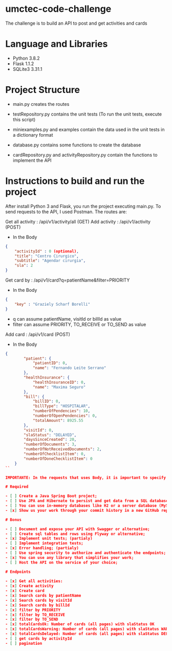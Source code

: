 # umctec-code-challenge
The challenge is to build an API to post and get activities and cards

# Language and Libraries

- Python 3.8.2
- Flask 1.1.2
- SQLite3 3.31.1

# Project Structure

- main.py creates the routes

- testRepository.py contains the unit tests (To run the unit tests, execute this script)

- miniexamples.py and examples contain the data used in the unit tests in a dictionary format

- database.py contains some functions to create the database

- cardRepository.py and activityRepository.py contain the functions to implement the API


# Instructions to build and run the project

After install Python 3 and Flask, you run the project executing main.py. To send requests to the API, I used Postman. The routes are:

Get all activity : /api/v1/activity/all (GET)
Add activity : /api/v1/activity (POST)
- In the Body 

``` json 
{
    "activityId" : 0 (optional),
    "title": "Centro Cirurgico",
    "subtitle": "Agendar cirurgia",
    "sla": 2
}
```

Get card by : /api/v1/card?q=patientName&filter=PRIORITY
- In the Body

``` json 
{
    "key" : "Graziely Scharf Borelli"
}
```

- q can assume patientName, visitId or billId as value
- filter can assume PRIORITY, TO_RECEIVE or TO_SEND as value

Add card : /api/v1/card (POST)
- In the Body  

``` json 
{
        "patient": {
            "patientID": 0,
            "name": "Fernando Leite Serrano"
        },
        "healthInsurance": {
            "healthInsuranceID": 0,
            "name": "Maxima Seguro"
        },
        "bill": {
            "billID": 0,
            "billType": "HOSPITALAR",
            "numberOfPendencies": 10,
            "numberOfOpenPendencies": 0,
            "totalAmount": 8925.55
        },
        "visitId": 0,
        "slaStatus": "DELAYED",
        "daysSinceCreated": 20,
        "numberOfDocuments": 3,
        "numberOfNotReceivedDocuments": 2,
        "numberOfChecklistItem": 0,
        "numberOfDoneChecklistItem": 0
    }
``

IMPORTANTE: In the requests that uses Body, it is important to specify in the Header that Content-Type is equal to application/json

# Required

- [ ] Create a Java Spring Boot project;
- [ ] Use JPA and Hibernate to persist and get data from a SQL database;
- [ ] You can use in-memory databases like H2 or a server database (MySQL or PostgreSQL);
- [x] Show us your work through your commit history in a new GitHub repository;

# Bonus

- [ ] Document and expose your API with Swagger or alternative;
- [ ] Create sql tables and rows using Flyway or alternative;
- [x] Implement unit tests; (partialy)
- [ ] Implement integration tests;
- [x] Error handling; (partialy)
- [ ] Use spring security to authorize and authenticate the endpoints;
- [x] You can use any library that simplifies your work;
- [ ] Host the API on the service of your choice;

# Endpoints
    
- [x] Get all activities:
- [x] Create activity
- [x] Create card
- [x] Search cards by patientName
- [x] Search cards by visitId
- [x] Search cards by billId
- [x] filter by PRIORITY
- [x] filter by TO_RECEIVE
- [x] filter by TO_SEND
- [x] totalCardsOk: Number of cards (all pages) with slaStatus OK
- [x] totalCardsWarning: Number of cards (all pages) with slaStatus WARNING
- [x] totalCardsDelayed: Number of cards (all pages) with slaStatus DELAYED
- [ ] get cards by activityId
- [ ] pagination
